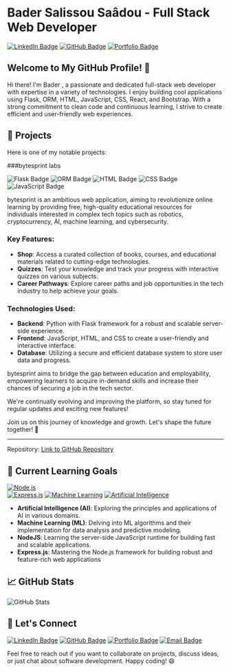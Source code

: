 # Bader Salissou Saâdou - Full Stack Web Developer

[![LinkedIn Badge](https://img.shields.io/badge/LinkedIn-Connect-blue?style=flat&logo=linkedin)](https://www.linkedin.com/in/bader-saadou-salissou-b269781a2/)
[![GitHub Badge](https://img.shields.io/badge/GitHub-Follow-black?style=flat&logo=github)](https://github.com/expo180)
[![Portfolio Badge](https://img.shields.io/badge/Portfolio-Visit-green?style=flat)](https://escape.com/)

## Welcome to My GitHub Profile! 👋

Hi there! I'm Bader , a passionate and dedicated full-stack web developer with expertise in a variety of technologies. I enjoy building cool applications using Flask, ORM, HTML, JavaScript, CSS, React, and Bootstrap. With a strong commitment to clean code and continuous learning, I strive to create efficient and user-friendly web experiences.

## 🚀 Projects

Here is one of my notable projects:

###bytesprint labs

![Flask Badge](https://img.shields.io/badge/Flask-v1.1.4-blue?style=flat&logo=flask)
![ORM Badge](https://img.shields.io/badge/ORM-SQLAlchemy-red?style=flat)
![HTML Badge](https://img.shields.io/badge/HTML5-Markup-orange?style=flat&logo=html5)
![CSS Badge](https://img.shields.io/badge/CSS3-Style-blue?style=flat&logo=css3)
![JavaScript Badge](https://img.shields.io/badge/JavaScript-Logic-yellow?style=flat&logo=javascript)

bytesprint is an ambitious web application, aiming to revolutionize online learning by providing free, high-quality educational resources for individuals interested in complex tech topics such as robotics, cryptocurrency, AI, machine learning, and cybersecurity.

### Key Features:

- **Shop**: Access a curated collection of books, courses, and educational materials related to cutting-edge technologies.
- **Quizzes**: Test your knowledge and track your progress with interactive quizzes on various subjects.
- **Career Pathways**: Explore career paths and job opportunities in the tech industry to help achieve your goals.

### Technologies Used:

- **Backend**: Python with Flask framework for a robust and scalable server-side experience.
- **Frontend**: JavaScript, HTML, and CSS to create a user-friendly and interactive interface.
- **Database**: Utilizing a secure and efficient database system to store user data and progress.

bytesprint  aims to bridge the gap between education and employability, empowering learners to acquire in-demand skills and increase their chances of securing a job in the tech sector.

We're continually evolving and improving the platform, so stay tuned for regular updates and exciting new features!

Join us on this journey of knowledge and growth. Let's shape the future together! 🌱

---

Repository: [Link to GitHub Repository](https://github.com/FrGen-Webapp-/)

## 🌱 Current Learning Goals

[![Node.js](https://img.shields.io/badge/Node.js-14.x-green?style=flat&logo=node.js)](https://nodejs.org/)  
[![Express.js](https://img.shields.io/badge/Express.js-4.x-blue?style=flat&logo=express)](https://expressjs.com/)
[![Machine Learning](https://img.shields.io/badge/Machine%20Learning-Learning-orange?style=flat&logo=python)](https://en.wikipedia.org/wiki/Machine_learning)
[![Artificial Intelligence](https://img.shields.io/badge/Artificial%20Intelligence-Learning-red?style=flat&logo=ai)](https://en.wikipedia.org/wiki/Artificial_intelligence)

- **Artificial Intelligence (AI)**: Exploring the principles and applications of AI in various domains.
- **Machine Learning (ML)**: Delving into ML algorithms and their implementation for data analysis and predictive modeling.
- **NodeJS**: Learning the server-side JavaScript runtime for building fast and scalable applications.
- **Express.js**: Mastering the Node.js framework for building robust and feature-rich web applications

## 📈 GitHub Stats

![GitHub Stats](https://github-readme-stats.vercel.app/api?username=yourusername&show_icons=true&hide_title=true&hide_border=true&hide=prs,issues,contribs&count_private=true&include_all_commits=true&theme=dark)

## 🤝 Let's Connect

[![LinkedIn Badge](https://img.shields.io/badge/LinkedIn-Connect-blue?style=for-the-badge&logo=linkedin)](https://www.linkedin.com/in/bader-saadou-salissou-b269781a2/)
[![GitHub Badge](https://img.shields.io/badge/GitHub-Follow-black?style=for-the-badge&logo=github)](https://github.com/expo180)
[![Portfolio Badge](https://img.shields.io/badge/Portfolio-Visit-green?style=for-the-badge)](https://escape.com/)
[![Email Badge](https://img.shields.io/badge/Email-Contact%20Me-red?style=for-the-badge&logo=gmail)](mailto:badersaadousalissou@gmail.com)

Feel free to reach out if you want to collaborate on projects, discuss ideas, or just chat about software development. Happy coding! 😄


